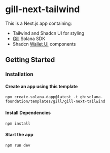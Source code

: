 # gill-next-tailwind

This is a Next.js app containing:

- Tailwind and Shadcn UI for styling
- [Gill](https://gill.site/) Solana SDK
- Shadcn [Wallet UI](https://registry.wallet-ui.dev) components

## Getting Started

### Installation

#### Create an app using this template

```shell
npx create-solana-dapp@latest -t gh:solana-foundation/templates/gill/gill-next-tailwind
```

#### Install Dependencies

```shell
npm install
```

#### Start the app

```shell
npm run dev
```
